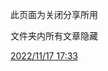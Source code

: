 此页面为关闭分享所用

文件夹内所有文章隐藏

[2022/11/17  17:33](%E5%85%B3%E9%97%AD%E5%88%86%E4%BA%AB+70cd515e-dad1-44bc-a925-0416835d085a/2022+11+17++17:33%209acfa2ca-16e6-4a2a-ad24-632a7da1ecde.md)

